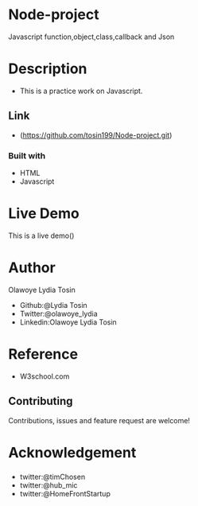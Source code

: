 # Node-project
Javascript function,object,class,callback and Json
# Description
* This is a practice work on Javascript.

## Link
* (https://github.com/tosin199/Node-project.git)
### Built with
* HTML
* Javascript
# Live Demo
This is a live demo()
# Author
Olawoye Lydia Tosin
* Github:@Lydia Tosin
* Twitter:@olawoye_lydia
* Linkedin:Olawoye Lydia Tosin
# Reference
* W3school.com
## Contributing
Contributions, issues and feature request are welcome!
# Acknowledgement
###
* twitter:@timChosen
* twitter:@hub_mic
* twitter:@HomeFrontStartup